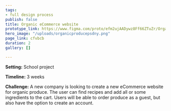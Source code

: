 ```yaml
---
tags:
- full design process
publish: false
title: Organic eCommerce website
prototype_link: https://www.figma.com/proto/efm2ujAADywz8Ff66ZTuZr/Organic-produce-prototype?node-id=79%3A6721&scaling=min-zoom
hero_image: "/uploads/organicproducepsdny.png"
page_link: cfvbcb
duration: 2
gallery: []

---
```

**Setting:** School project

**Timeline:** 3 weeks

**Challenge:** A new company is looking to create a new eCommerce website for organic produce. The user can find recipes and add all or some ingredients to the cart. Users will be able to order produce as a guest, but also have the option to create an account.